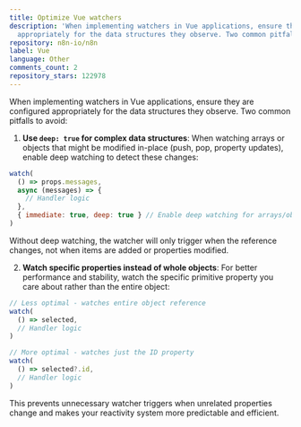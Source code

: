 ```yaml
---
title: Optimize Vue watchers
description: 'When implementing watchers in Vue applications, ensure they are configured
  appropriately for the data structures they observe. Two common pitfalls to avoid:'
repository: n8n-io/n8n
label: Vue
language: Other
comments_count: 2
repository_stars: 122978
---
```


When implementing watchers in Vue applications, ensure they are configured appropriately for the data structures they observe. Two common pitfalls to avoid:

1. **Use `deep: true` for complex data structures**: When watching arrays or objects that might be modified in-place (push, pop, property updates), enable deep watching to detect these changes:

```javascript
watch(
  () => props.messages,
  async (messages) => {
    // Handler logic
  },
  { immediate: true, deep: true } // Enable deep watching for arrays/objects
)
```

Without deep watching, the watcher will only trigger when the reference changes, not when items are added or properties modified.

2. **Watch specific properties instead of whole objects**: For better performance and stability, watch the specific primitive property you care about rather than the entire object:

```javascript
// Less optimal - watches entire object reference
watch(
  () => selected,
  // Handler logic
)

// More optimal - watches just the ID property
watch(
  () => selected?.id,
  // Handler logic
)
```

This prevents unnecessary watcher triggers when unrelated properties change and makes your reactivity system more predictable and efficient.